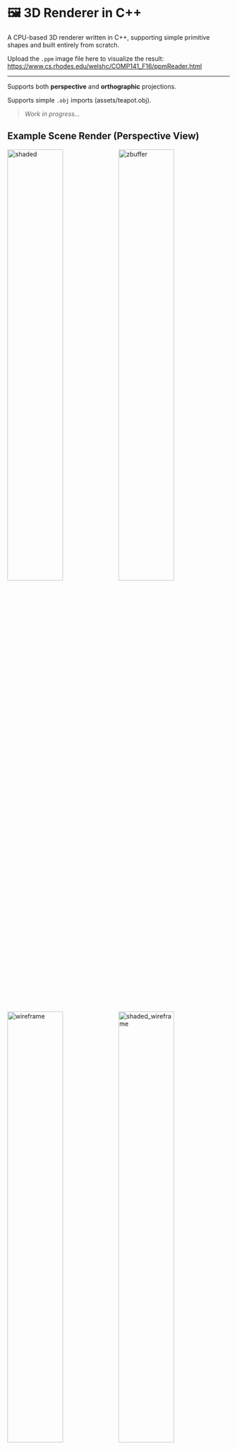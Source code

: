 # 🖼️ 3D Renderer in C++
A CPU-based 3D renderer written in C++, supporting simple primitive shapes and built entirely from scratch.

Upload the `.ppm` image file here to visualize the result: <href src="https://www.cs.rhodes.edu/welshc/COMP141_F16/ppmReader.html">https://www.cs.rhodes.edu/welshc/COMP141_F16/ppmReader.html</href>

---

Supports both **perspective** and **orthographic** projections.

Supports simple `.obj` imports (assets/teapot.obj).

> *Work in progress...*

## Example Scene Render (Perspective View)
<img style="width: 50%; height: auto;" alt="shaded" src="https://github.com/user-attachments/assets/15fdd5e6-cbb4-4707-b120-cd86f6e98816" /><img style="width: 50%; height: auto;" alt="zbuffer" src="https://github.com/user-attachments/assets/1a9db2a2-43a6-48d4-9f3b-e6f89d200de1" /><img style="width: 50%; height: auto;" alt="wireframe" src="https://github.com/user-attachments/assets/cd2f8b72-7aa9-4921-8a46-783a0146263f" /><img style="width: 50%; height: auto;" alt="shaded_wireframe" src="https://github.com/user-attachments/assets/715dda8d-4f4b-4e37-803c-a37a25b38923" />

## Rendering Pipeline Stages

- **Object Space (Local Space)**  
  Vertices are defined relative to each object's origin.  
  Example: A unit cube centered at (0,0,0).

- **World Space**  
  The object's local transform (position, rotation, scale) is applied.  
  All objects now share a common 3D world space.

- **Camera (View) Space**  
  The scene is transformed relative to the camera’s position and orientation.

- **Normalized Device Coordinates (NDC)**  
  All geometry is normalized into the range [-1, 1].

- **Screen Space**  
  NDC is mapped to 2D pixel coordinates on the canvas.

- **Rasterization**
  Z-Buffer precalculated and used for triangles rasterization.
  Vertices that are outside of the camera's view are ignored.
  Wireframe triangles are rasterized onto the canvas.
